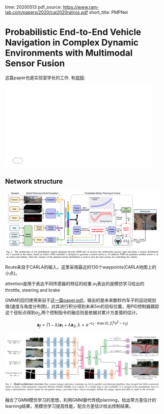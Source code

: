 time: 20200513
pdf_source: https://www.ram-lab.com/papers/2020/cai2020raliros.pdf
short_title: PMPNet
# Probabilistic End-to-End Vehicle Navigation in Complex Dynamic Environments with Multimodal Sensor Fusion

这篇paper也是实验室学长的工作. 有[视频](https://www.bilibili.com/video/BV1Yp4y197VV):

<iframe src="//player.bilibili.com/player.html?aid=968062596&bvid=BV1Yp4y197VV&cid=187191383&page=1" scrolling="no" border="0" frameborder="no" framespacing="0" allowfullscreen="true" height=270 width=480> </iframe>

## Network structure

![image](res/PMPNet.png)

Route来自于CARLA的输入，这里采用最近的130个waypoints(CARLA地图上的小点)。


attention是用于表达不同传感器的特征的权重.$a_1$表达的是模仿学习给出的throttle, steering and brake

GMM的回归使用来自于[这一篇paper.pdf](https://ieeexplore.ieee.org/stamp/stamp.jsp?tp=&arnumber=8793579)。输出的是未来数秒内车子的运动规划值(速度与角度分布图)，对其进行积分得到未来5m的目标位置，用PID控制器跟踪这个目标点得到$a_2$,两个控制指令的融合则是依据对累计方差值的估计。

$$\boldsymbol{a}_{f}=(1-\lambda) \boldsymbol{a}_{1}+\lambda \boldsymbol{a}_{2}, \lambda=e^{-c_{1} \cdot \max \left(0, \Sigma_{i}^{k} \sigma^{2}-c_{2}\right)}$$

![image](res/pmp_GMM.png)

融合了GMM模仿学习的思想，利用GMM替代传统planning，给出带方差估计的learning结果，用模仿学习提高性能，配合方差估计给出控制结果。